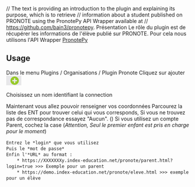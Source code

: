 // The text is providing an introduction to the plugin and explaining its purpose, which is to retrieve
// information about a student published on PRONOTE using the PronotePy API Wrapper available at
// https://github.com/bain3/pronotepy.
Présentation
Le rôle du plugin est de récupérer les informations de l'élève publié sur PRONOTE.
Pour cela nous utilisons l'API Wrapper [PronotePy](https://github.com/bain3/pronotepy "Lien vers Pronote")

## Usage 

Dans le menu Plugins / Organisations / Plugin Pronote
Cliquez sur ajouter
 ![Image menu](image.png) 

Choisissez un nom identifiant la connection

Maintenant vous allez pouvoir renseigner vos coordonnées
    Parcourez la liste des ENT pour trouver celui qui vous corresponds, Si vous ne trouvez pas de correspondance essayez "Aucun". ()
    Si vous utilisez un compte Parent, cochez la case (*Attention,  Seul le premier enfant est pris en charge pour le moment*)

    Entrez le *login* que vous utilisez
    Puis le *mot de passe*
    Enfin l'*URL* au format :
        * https://XXXXXXXy.index-education.net/pronote/parent.html?login=true >>> Exemple pour un parent
        * https://demo.index-education.net/pronote/eleve.html >>> exemple pour un élève
    


